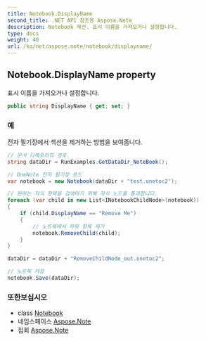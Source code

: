 ```yaml
---
title: Notebook.DisplayName
second_title: .NET API 참조용 Aspose.Note
description: Notebook 재산. 표시 이름을 가져오거나 설정합니다.
type: docs
weight: 40
url: /ko/net/aspose.note/notebook/displayname/
---
```

## Notebook.DisplayName property

표시 이름을 가져오거나 설정합니다.

```csharp
public string DisplayName { get; set; }
```

### 예

전자 필기장에서 섹션을 제거하는 방법을 보여줍니다.

```csharp
// 문서 디렉토리의 경로.
string dataDir = RunExamples.GetDataDir_NoteBook();

// OneNote 전자 필기장 로드
var notebook = new Notebook(dataDir + "test.onetoc2");

// 원하는 자식 항목을 검색하기 위해 자식 노드를 통과합니다.
foreach (var child in new List<INotebookChildNode>(notebook))
{
    if (child.DisplayName == "Remove Me")
    {
        // 노트북에서 하위 항목 제거
        notebook.RemoveChild(child);
    }
}

dataDir = dataDir + "RemoveChildNode_out.onetoc2";

// 노트북 저장
notebook.Save(dataDir);
```

### 또한보십시오

* class [Notebook](../)
* 네임스페이스 [Aspose.Note](../../notebook/)
* 집회 [Aspose.Note](../../../)



